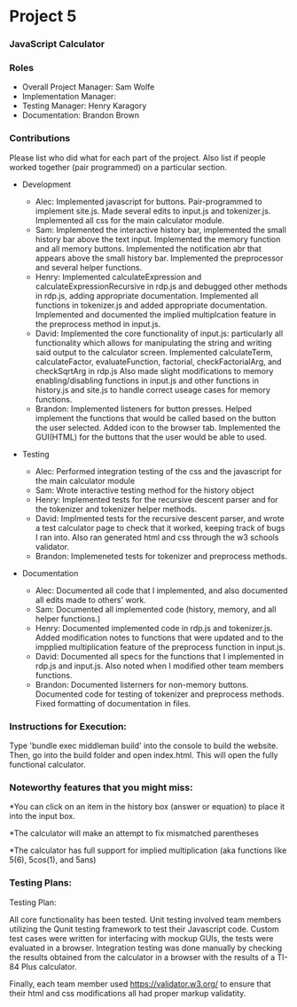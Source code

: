 # Project 5
### JavaScript Calculator

### Roles
* Overall Project Manager: Sam Wolfe
* Implementation Manager: 
* Testing Manager: Henry Karagory
* Documentation: Brandon Brown

### Contributions
Please list who did what for each part of the project.
Also list if people worked together (pair programmed) on a particular section.

* Development
  * Alec: Implemented javascript for buttons. Pair-programmed to implement site.js. Made several edits to input.js and tokenizer.js. Implemented all css for the main calculator module.
  * Sam: Implemented the interactive history bar, implemented the small history bar above the text input. Implemented the memory function and all memory buttons. Implemented the notification abr that appears above the small history bar. Implemented the preprocessor and several helper functions. 
  * Henry: Implemented calculateExpression and calculateExpressionRecursive in rdp.js and debugged other methods in rdp.js, adding appropriate documentation.  Implemented all functions in tokenizer.js and added appropriate documentation.  Implemented and documented the implied multiplcation feature in the preprocess method in input.js.
  * David: Implemented the core functionality of input.js: particularly all functionality which allows for manipulating the string and writing said output to the calculator screen. Implemented calculateTerm, calculateFactor, evaluateFunction, factorial, checkFactorialArg, and checkSqrtArg in rdp.js Also made slight modifications to memory enabling/disabling functions in input.js and other functions in history.js and site.js to handle correct useage cases for memory functions.
  * Brandon: Implemented listeners for button presses. Helped implement the functions that would be called based on the button the user selected. Added icon to the browser tab. Implemented the GUI(HTML) for the buttons that the user would be able to used.


* Testing
  * Alec: Performed integration testing of the css and the javascript for the main calculator module
  * Sam: Wrote interactive testing method for the history object
  * Henry: Implemented tests for the recursive descent parser and for the tokenizer and tokenizer helper methods.
  * David: Implmented tests for the recursive descent parser, and wrote a test calculator page to check that it worked, keeping track of bugs I ran into. Also ran generated html and css through the w3 schools validator.
  * Brandon: Implemeneted tests for tokenizer and preprocess methods.

  
* Documentation
  * Alec: Documented all code that I implemented, and also documented all edits made to others' work. 
  * Sam: Documented all implemented code (history, memory, and all helper functions.)
  * Henry: Documented implemented code in rdp.js and tokenizer.js.  Added modification notes to functions that were updated  and to the impplied multiplication feature of the preprocess function in input.js.  
  * David: Documented all specs for the functions that I implemented in rdp.js and input.js. Also noted when I modified other team members functions.
  * Brandon: Documented listerners for non-memory buttons. Documented code for testing of tokenizer and preprocess methods. Fixed formatting of documentation in files. 
  
### Instructions for Execution:

Type 'bundle exec middleman build' into the console to build the website. Then, go into the build folder and open index.html. This will open the fully functional calculator. 

### Noteworthy features that you might miss:

*You can click on an item in the history box (answer or equation) to place it into the input box.

*The calculator will make an attempt to fix mismatched parentheses

*The calculator has full support for implied multiplication (aka functions like 5(6), 5cos(1), and 5ans)

### Testing Plans: 
Testing Plan:

All core functionality has been tested. Unit testing involved team members utilizing the Qunit testing framework to test their Javascript code.  Custom test cases were written for interfacing with mockup GUIs, the tests were evaluated in a browser. Integration testing was done manually by checking the results obtained from the calculator in a browser with the results of a TI-84 Plus calculator.

Finally, each team member used https://validator.w3.org/ to ensure that their html and css modifications all had proper markup validatity.
